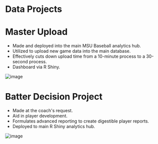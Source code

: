 # Data Projects

# Master Upload
- Made and deployed into the main MSU Baseball analytics hub.
- Utilized to upload new game data into the main database.
- Effectively cuts down upload time from a 10-minute process to a 30-second process.
- Dashboard via R Shiny.



![image](https://github.com/user-attachments/assets/bf124be5-0c3e-4897-8fbc-4a05b0f86481)

# Batter Decision Project
- Made at the coach's request.
- Aid in player development.
- Formulates advanced reporting to create digestible player reports.
- Deployed to main R Shiny analytics hub.



![image](https://github.com/user-attachments/assets/6881f1f0-e3d7-485e-a1d6-63fd2d1dea8e)

